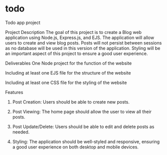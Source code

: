 # todo
Todo app project

Project Description
The goal of this project is to create a Blog web application using Node.js, Express.js, and EJS.
The application will allow users to create and view blog posts. 
Posts will not persist between sessions as no database will be used in this version of the application. 
Styling will be an important aspect of this project to ensure a good user experience.

Deliverables
One Node project for the function of the website

Including at least one EJS file for the structure of the website

Including at least one CSS file for the styling of the website



Features
1. Post Creation: Users should be able to create new posts.

2. Post Viewing: The home page should allow the user to view all their posts.

3. Post Update/Delete: Users should be able to edit and delete posts as needed.

3. Styling: The application should be well-styled and responsive, ensuring a good user experience on both desktop and mobile devices.

